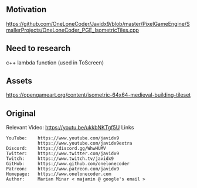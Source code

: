## Motivation

https://github.com/OneLoneCoder/Javidx9/blob/master/PixelGameEngine/SmallerProjects/OneLoneCoder_PGE_IsometricTiles.cpp

## Need to research

c++ lambda function (used in ToScreen)

## Assets
https://opengameart.org/content/isometric-64x64-medieval-building-tileset

## Original
Relevant Video: https://youtu.be/ukkbNKTgf5U
Links
~~~~~
YouTube:	https://www.youtube.com/javidx9
			https://www.youtube.com/javidx9extra
Discord:	https://discord.gg/WhwHUMV
Twitter:	https://www.twitter.com/javidx9
Twitch:		https://www.twitch.tv/javidx9
GitHub:		https://www.github.com/onelonecoder
Patreon:	https://www.patreon.com/javidx9
Homepage:	https://www.onelonecoder.com
Author:     Marian Minar < majamin @ google's email >
~~~~~~
